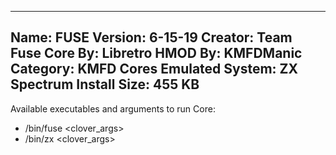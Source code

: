 -----------------------
Name: FUSE
Version: 6-15-19
Creator: Team Fuse
Core By: Libretro
HMOD By: KMFDManic
Category: KMFD Cores
Emulated System: ZX Spectrum
Install Size: 455 KB
-----------------------
Available executables and arguments to run Core:
- /bin/fuse <rom> <clover_args>
- /bin/zx <rom> <clover_args>

